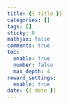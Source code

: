 ```yaml
---
title: {{ title }}
categories: []
tags: []
sticky: 0
mathjax: false
comments: true
toc:
  enable: true
  number: false
  max_depth: 4
reward_settings:
  enable: true
date: {{ date }}
---
```


<!-- more -->